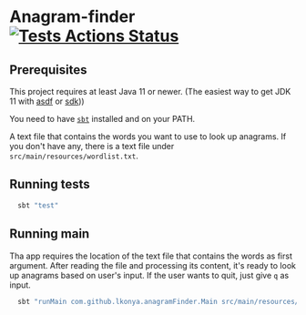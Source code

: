 # Anagram-finder [![Tests Actions Status](https://github.com/lkonya/anagram-finder/workflows/CI/badge.svg)](https://github.com/lkonya/anagram-finder/actions)

## Prerequisites
This project requires at least Java 11 or newer. (The easiest way to get JDK 11 with [asdf](https://asdf-vm.com/#/core-manage-asdf) or [sdk](https://sdkman.io/install)))

You need to have [`sbt`](https://www.scala-sbt.org/download.html) installed and on your PATH.

A text file that contains the words you want to use to look up anagrams. 
If you don't have any, there is a text file under `src/main/resources/wordlist.txt`.

## Running tests
```scala
  sbt "test"
```

## Running main
Tha app requires the location of the text file that contains the words as first argument.
After reading the file and processing its content, it's ready to look up anagrams based on user's input.
If the user wants to quit, just give `q` as input.
```scala
  sbt "runMain com.github.lkonya.anagramFinder.Main src/main/resources/wordlist.txt"
```